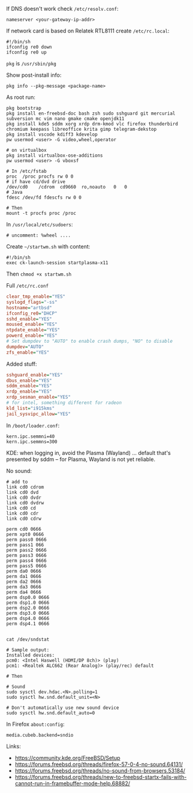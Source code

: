 If DNS doesn't work check `/etc/resolv.conf`:
```shell
nameserver <your-gateway-ip-addr>
```

If network card is based on Relatek RTL8111 create `/etc/rc.local`:

```shell
#!/bin/sh
ifconfig re0 down
ifconfig re0 up
```

`pkg` is `/usr/sbin/pkg`

Show post-install info:
```shell
pkg info --pkg-message <package-name>
```

As root run:
```
pkg bootstrap
pkg install en-freebsd-doc bash zsh sudo sshguard git mercurial subversion mc vim nano gmake cmake openjdk11
pkg install kde5 sddm xorg xrdp drm-kmod vlc firefox thunderbird chromium keepass libreoffice krita gimp telegram-dekstop
pkg install vscode kdiff3 kdevelop
pw usermod <user> -G video,wheel,operator

# on virtualbox
pkg install virtualbox-ose-additions
pw usermod <user> -G vboxsf

# In /etc/fstab
proc  /proc procfs rw 0 0
# if have cd/dvd drive
/dev/cd0	/cdrom	cd9660	ro,noauto	0	0
# Java
fdesc /dev/fd fdescfs rw 0 0

# Then
mount -t procfs proc /proc
```

In `/usr/local/etc/sudoers`:
```shell
# uncomment: %wheel ....

```

Create `~/startwm.sh` with content:
```shell
#!/bin/sh
exec ck-launch-session startplasma-x11
```
Then `chmod +x startwm.sh`

Full `/etc/rc.conf`
```ini
clear_tmp_enable="YES"
syslogd_flags="-ss"
hostname="artbsd"
ifconfig_re0="DHCP"
sshd_enable="YES"
moused_enable="YES"
ntpdate_enable="YES"
powerd_enable="YES"
# Set dumpdev to "AUTO" to enable crash dumps, "NO" to disable
dumpdev="AUTO"
zfs_enable="YES"
```

Added stuff:
```ini
sshguard_enable="YES"
dbus_enable="YES"
sddm_enable="YES"
xrdp_enable="YES"
xrdp_sesman_enable="YES"
# for intel, something different for radeon
kld_list="i915kms"
jail_sysvipc_allow="YES"
```

In `/boot/loader.conf`:
```
kern.ipc.semmni=40
kern.ipc.semmns=300
```

KDE: when logging in, avoid the Plasma (Wayland) … default that's presented by sddm – for Plasma, Wayland is not yet reliable.

No sound:

```shell
# add to
link cd0 cdrom
link cd0 dvd
link cd0 dvdr
link cd0 dvdrw
link cd0 cd
link cd0 cdr
link cd0 cdrw

perm cd0 0666
perm xpt0 0666
perm pass0 0666
perm pass1 066
perm pass2 0666
perm pass3 0666
perm pass4 0666
perm pass5 0666
perm da0 0666
perm da1 0666
perm da2 0666
perm da3 0666
perm da4 0666
perm dsp0.0 0666
perm dsp1.0 0666
perm dsp2.0 0666
perm dsp3.0 0666
perm dsp4.0 0666
perm dsp4.1 0666


cat /dev/sndstat

# Sample output:
Installed devices:
pcm0: <Intel Haswell (HDMI/DP 8ch)> (play)
pcm1: <Realtek ALC662 (Rear Analog)> (play/rec) default

# Then

# Sound
sudo sysctl dev.hdac.<N>.polling=1
sudo sysctl hw.snd.default_unit=<N>

# Don't automatically use new sound device
sudo sysctl hw.snd.default_auto=0

```

In Firefox `about:config`:
```
media.cubeb.backend=sndio
```

Links:
- https://community.kde.org/FreeBSD/Setup
- https://forums.freebsd.org/threads/firefox-57-0-4-no-sound.64131/
- https://forums.freebsd.org/threads/no-sound-from-browsers.53184/
- https://forums.freebsd.org/threads/new-to-freebsd-startx-fails-with-cannot-run-in-framebuffer-mode-help.68882/

